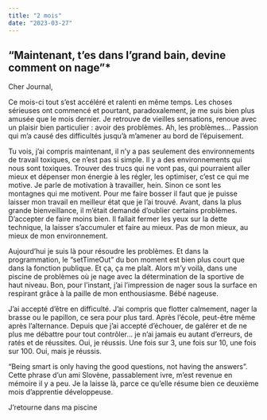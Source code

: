 ```yaml
---
title: "2 mois"
date: "2023-03-27"
---
```


## “Maintenant, t’es dans l’grand bain, devine comment on nage”*

Cher Journal,

Ce mois-ci tout s’est accéléré et ralenti en même temps. Les choses sérieuses ont commencé et pourtant, paradoxalement, je me suis bien plus amusée que le mois dernier. Je retrouve de vieilles sensations, renoue avec un plaisir bien particulier : avoir des problèmes. Ah, les problèmes… Passion qui m’a causé des difficultés jusqu’à m’amener au bord de l’épuisement.

Tu vois, j’ai compris maintenant, il n’y a pas seulement des environnements de travail toxiques, ce n’est pas si simple. Il y a des environnements qui nous sont toxiques. Trouver des trucs qui ne vont pas, qui pourraient aller mieux et dépenser mon énergie à les régler, les optimiser, c’est ce qui me motive. Je parle de motivation à travailler, hein. Sinon ce sont les montagnes qui me motivent. Pour me faire bosser il faut que je puisse laisser mon travail en meilleur état que je l’ai trouvé. Avant, dans la plus grande bienveillance, il m’était demandé d’oublier certains problèmes. D’accepter de faire moins bien. Il fallait fermer les yeux sur la dette technique, la laisser s’accumuler et faire au mieux. Pas de mon mieux, au mieux de mon environnement.

Aujourd’hui je suis là pour résoudre les problèmes. Et dans la programmation, le “setTimeOut” du bon moment est bien plus court que dans la fonction publique. Et ça, ça me plaît. Alors m’y voilà, dans une piscine de problèmes où je nage avec la détermination de la sportive de haut niveau. Bon, pour l’instant, j’ai l’impression de nager sous la surface en respirant grâce à la paille de mon enthousiasme. Bébé nageuse.

J’ai accepté d’être en difficulté. J’ai compris que flotter calmement, nager la brasse ou le papillon, ce sera pour plus tard. Après l’école, peut-être même après l’alternance. Depuis que j’ai accepté d’échouer, de galérer et de ne plus me débattre pour tout contrôler… je n’ai jamais eu autant d’erreurs, de ratés et de réussites.
Oui, je réussis. Une fois sur 3, une fois sur 10, une fois sur 100. Oui, mais je réussis.

“Being smart is only having the good questions, not having the answers”. Cette phrase d’un ami Slovène, passablement ivre, m’est revenue en mémoire il y a peu. Je la laisse là, parce ce qu’elle résume bien ce deuxième mois d’apprentie développeuse.

J’retourne dans ma piscine
